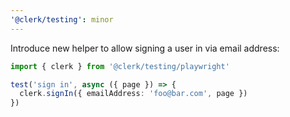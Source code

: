 ```yaml
---
'@clerk/testing': minor
---
```


Introduce new helper to allow signing a user in via email address:

```ts
import { clerk } from '@clerk/testing/playwright'

test('sign in', async ({ page }) => {
  clerk.signIn({ emailAddress: 'foo@bar.com', page })
})
```
